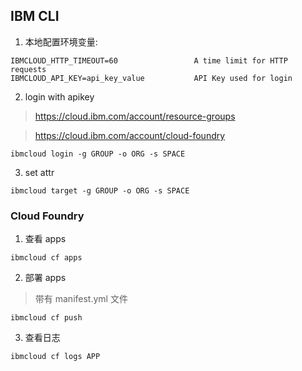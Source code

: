 ## IBM CLI

1. 本地配置环境变量:

```
IBMCLOUD_HTTP_TIMEOUT=60                 A time limit for HTTP requests
IBMCLOUD_API_KEY=api_key_value           API Key used for login
```

2. login with apikey

> https://cloud.ibm.com/account/resource-groups 

> https://cloud.ibm.com/account/cloud-foundry

```
ibmcloud login -g GROUP -o ORG -s SPACE 
```

3. set attr

```
ibmcloud target -g GROUP -o ORG -s SPACE 
```

### Cloud Foundry

1. 查看 apps

```
ibmcloud cf apps
```

2. 部署 apps

> 带有 manifest.yml 文件

```
ibmcloud cf push 
```

3. 查看日志

```
ibmcloud cf logs APP
```
